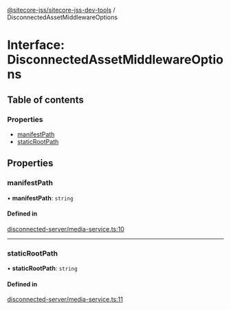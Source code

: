 [@sitecore-jss/sitecore-jss-dev-tools](../README.md) / DisconnectedAssetMiddlewareOptions

# Interface: DisconnectedAssetMiddlewareOptions

## Table of contents

### Properties

- [manifestPath](DisconnectedAssetMiddlewareOptions.md#manifestpath)
- [staticRootPath](DisconnectedAssetMiddlewareOptions.md#staticrootpath)

## Properties

### manifestPath

• **manifestPath**: `string`

#### Defined in

[disconnected-server/media-service.ts:10](https://github.com/Sitecore/jss/blob/64e3c2dd6/packages/sitecore-jss-dev-tools/src/disconnected-server/media-service.ts#L10)

___

### staticRootPath

• **staticRootPath**: `string`

#### Defined in

[disconnected-server/media-service.ts:11](https://github.com/Sitecore/jss/blob/64e3c2dd6/packages/sitecore-jss-dev-tools/src/disconnected-server/media-service.ts#L11)
